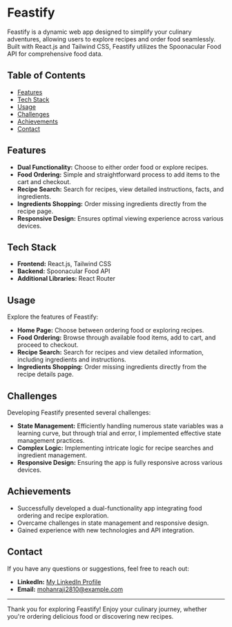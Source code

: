 # Feastify

Feastify is a dynamic web app designed to simplify your culinary adventures, allowing users to explore recipes and order food seamlessly. Built with React.js and Tailwind CSS, Feastify utilizes the Spoonacular Food API for comprehensive food data.

## Table of Contents

- [Features](#features)
- [Tech Stack](#tech-stack)
- [Usage](#usage)
- [Challenges](#challenges)
- [Achievements](#achievements)
- [Contact](#contact)

## Features

- **Dual Functionality:** Choose to either order food or explore recipes.
- **Food Ordering:** Simple and straightforward process to add items to the cart and checkout.
- **Recipe Search:** Search for recipes, view detailed instructions, facts, and ingredients.
- **Ingredients Shopping:** Order missing ingredients directly from the recipe page.
- **Responsive Design:** Ensures optimal viewing experience across various devices.

## Tech Stack

- **Frontend:** React.js, Tailwind CSS
- **Backend:** Spoonacular Food API
- **Additional Libraries:** React Router

## Usage

Explore the features of Feastify:

- **Home Page:** Choose between ordering food or exploring recipes.
- **Food Ordering:** Browse through available food items, add to cart, and proceed to checkout.
- **Recipe Search:** Search for recipes and view detailed information, including ingredients and instructions.
- **Ingredients Shopping:** Order missing ingredients directly from the recipe details page.

## Challenges

Developing Feastify presented several challenges:

- **State Management:** Efficiently handling numerous state variables was a learning curve, but through trial and error, I implemented effective state management practices.
- **Complex Logic:** Implementing intricate logic for recipe searches and ingredient management.
- **Responsive Design:** Ensuring the app is fully responsive across various devices.

## Achievements

- Successfully developed a dual-functionality app integrating food ordering and recipe exploration.
- Overcame challenges in state management and responsive design.
- Gained experience with new technologies and API integration.

## Contact

If you have any questions or suggestions, feel free to reach out:

- **LinkedIn:** [My LinkedIn Profile](https://www.linkedin.com/in/mohan-raji-95bb8a223/)
- **Email:** mohanraji2810@example.com

---

Thank you for exploring Feastify! Enjoy your culinary journey, whether you're ordering delicious food or discovering new recipes.
